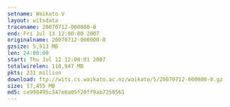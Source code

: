 ```yaml
---
setname: Waikato V
layout: witsdata
tracename: 20070712-000000-0
end: Fri Jul 13 12:00:00 2007
originalname: 20070712-000000-0
gzsize: 5,913 MB
len: 24:00:00
start: Thu Jul 12 12:00:01 2007
totalwirelen: 118,947 MB
pkts: 231 million
download: ftp://wits.cs.waikato.ac.nz/waikato/5/20070712-000000-0.gz
size: 17,455 MB
md5: ce998495c347e6a05f20ff9ab7258561
---
```

